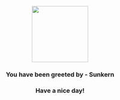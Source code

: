 <p align="center">
    <img src="https://raw.githubusercontent.com/PokeAPI/sprites/master/sprites/pokemon/191.png" width="150" height="150">
</p>
<h3 align="center">You have been greeted by - <b>Sunkern</b></h3>
<h3 align="center">Have a nice day!</h3>
